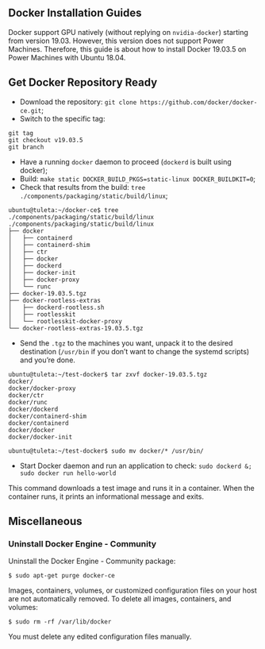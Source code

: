 ## Docker Installation Guides

Docker support GPU natively (without replying on `nvidia-docker`) starting from version 19.03. However, this version does not support Power Machines.
Therefore, this guide is about how to install Docker 19.03.5 on Power Machines with Ubuntu 18.04.

## Get Docker Repository Ready

- Download the repository: `git clone https://github.com/docker/docker-ce.git`;
- Switch to the specific tag:

```
git tag
git checkout v19.03.5
git branch
```

- Have a running `docker` daemon to proceed (`dockerd` is built using docker);
- Build: `make static DOCKER_BUILD_PKGS=static-linux DOCKER_BUILDKIT=0`;
- Check that results from the build: `tree ./components/packaging/static/build/linux`;

```
ubuntu@tuleta:~/docker-ce$ tree ./components/packaging/static/build/linux
./components/packaging/static/build/linux
├── docker
│   ├── containerd
│   ├── containerd-shim
│   ├── ctr
│   ├── docker
│   ├── dockerd
│   ├── docker-init
│   ├── docker-proxy
│   └── runc
├── docker-19.03.5.tgz
├── docker-rootless-extras
│   ├── dockerd-rootless.sh
│   ├── rootlesskit
│   └── rootlesskit-docker-proxy
└── docker-rootless-extras-19.03.5.tgz
```

- Send the `.tgz` to the machines you want, unpack it to the desired destination (`/usr/bin` if you don’t want to change the systemd scripts) and you’re done.

```
ubuntu@tuleta:~/test-docker$ tar zxvf docker-19.03.5.tgz 
docker/
docker/docker-proxy
docker/ctr
docker/runc
docker/dockerd
docker/containerd-shim
docker/containerd
docker/docker
docker/docker-init

ubuntu@tuleta:~/test-docker$ sudo mv docker/* /usr/bin/
```

- Start Docker daemon and run an application to check: `sudo dockerd &; sudo docker run hello-world`

This command downloads a test image and runs it in a container. When the container runs, it prints an informational message and exits.

## Miscellaneous

### Uninstall Docker Engine - Community

Uninstall the Docker Engine - Community package:

```
$ sudo apt-get purge docker-ce
```

Images, containers, volumes, or customized configuration files on your host are not automatically removed. To delete all images, containers, and volumes:

```
$ sudo rm -rf /var/lib/docker
```

You must delete any edited configuration files manually.

